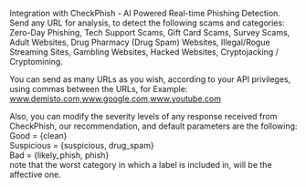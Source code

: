 Integration with CheckPhish - AI Powered Real-time Phishing Detection. 
Send any URL for analysis, to detect the following scams and categories:
Zero-Day Phishing,
Tech Support Scams,
Gift Card Scams,
Survey Scams,
Adult Websites,
Drug Pharmacy (Drug Spam) Websites,
Illegal/Rogue Streaming Sites,
Gambling Websites,
Hacked Websites,
Cryptojacking / Cryptomining.

You can send as many URLs as you wish, according to your API privileges, using commas between the URLs, 
for Example: www.demisto.com,www.google.com,www.youtube.com

Also, you can modify the severity levels of any response received from CheckPhish, 
our recommendation, and default parameters are the following:\
Good = {clean}\
Suspicious = {suspicious, drug_spam}\
Bad = {likely_phish, phish}\
note that the worst category in which a label is included in, will be the affective one. 